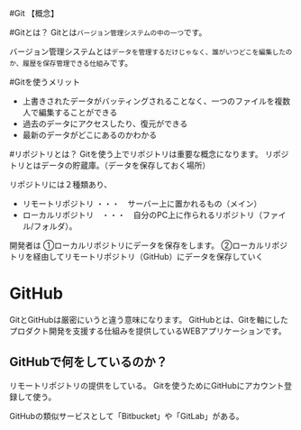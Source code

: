 #Git 【概念】

#Gitとは？
Gitとは`バージョン管理システムの中の一つ`です。

バージョン管理システムとは`データを管理するだけじゃなく、誰がいつどこを編集したのか、履歴を保存管理できる仕組み`です。

#Gitを使うメリット
* 上書きされたデータがバッティングされることなく、一つのファイルを複数人で編集することができる
* 過去のデータにアクセスしたり、復元ができる
* 最新のデータがどこにあるのかわかる

#リポジトリとは？
Gitを使う上でリポジトリは重要な概念になります。
リポジトリとはデータの貯蔵庫。（データを保存しておく場所）

リポジトリには２種類あり、
* リモートリポジトリ ・・・　サーバー上に置かれるもの（メイン）
* ローカルリポジトリ　・・・　自分のPC上に作られるリポジトリ（ファイル/フォルダ）。

開発者は
①ローカルリポジトリにデータを保存をします。
②ローカルリポジトリを経由してリモートリポジトリ（GitHub）にデータを保存していく

# GitHub
GitとGitHubは厳密にいうと違う意味になります。
GitHubとは、Gitを軸にしたプロダクト開発を支援する仕組みを提供しているWEBアプリケーションです。
## GitHubで何をしているのか？
リモートリポジトリの提供をしている。
Gitを使うためにGitHubにアカウント登録して使う。

GitHubの類似サービスとして「Bitbucket」や「GitLab」がある。
